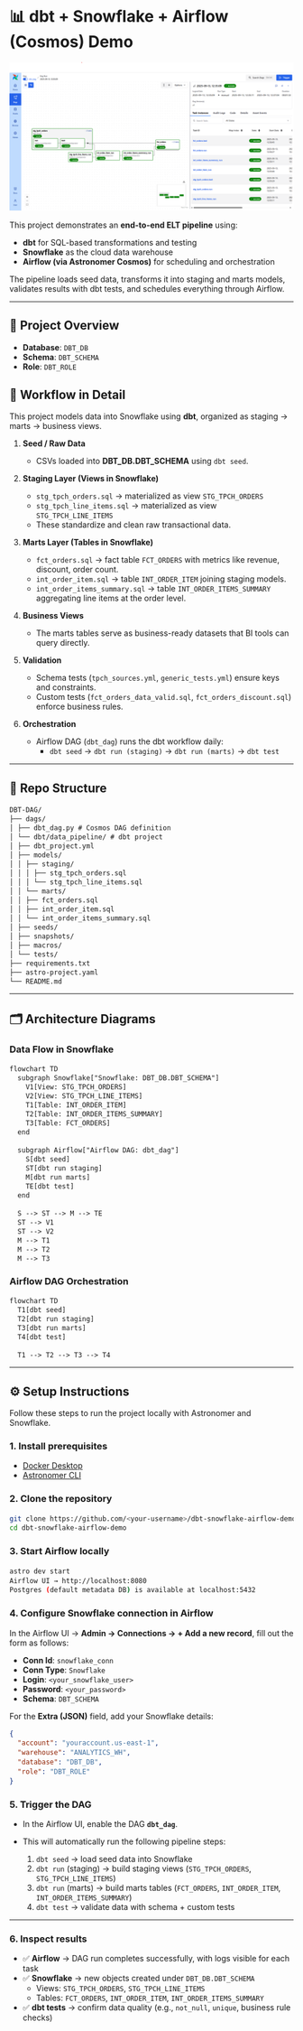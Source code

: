 # 📊 dbt + Snowflake + Airflow (Cosmos) Demo

![Airflow DAG Screenshot](airflow_dag.png)

This project demonstrates an **end-to-end ELT pipeline** using:
- **dbt** for SQL-based transformations and testing
- **Snowflake** as the cloud data warehouse
- **Airflow (via Astronomer Cosmos)** for scheduling and orchestration

The pipeline loads seed data, transforms it into staging and marts models, validates results with dbt tests, and schedules everything through Airflow.

---

## 🚀 Project Overview

- **Database**: `DBT_DB`  
- **Schema**: `DBT_SCHEMA`  
- **Role**: `DBT_ROLE`  

## 🔄 Workflow in Detail

This project models data into Snowflake using **dbt**, organized as staging → marts → business views.

1. **Seed / Raw Data**
   - CSVs loaded into **DBT_DB.DBT_SCHEMA** using `dbt seed`.

2. **Staging Layer (Views in Snowflake)**
   - `stg_tpch_orders.sql` → materialized as view `STG_TPCH_ORDERS`
   - `stg_tpch_line_items.sql` → materialized as view `STG_TPCH_LINE_ITEMS`
   - These standardize and clean raw transactional data.

3. **Marts Layer (Tables in Snowflake)**
   - `fct_orders.sql` → fact table `FCT_ORDERS` with metrics like revenue, discount, order count.
   - `int_order_item.sql` → table `INT_ORDER_ITEM` joining staging models.
   - `int_order_items_summary.sql` → table `INT_ORDER_ITEMS_SUMMARY` aggregating line items at the order level.

4. **Business Views**
   - The marts tables serve as business-ready datasets that BI tools can query directly.

5. **Validation**
   - Schema tests (`tpch_sources.yml`, `generic_tests.yml`) ensure keys and constraints.
   - Custom tests (`fct_orders_data_valid.sql`, `fct_orders_discount.sql`) enforce business rules.

6. **Orchestration**
   - Airflow DAG (`dbt_dag`) runs the dbt workflow daily:
     - `dbt seed` → `dbt run (staging)` → `dbt run (marts)` → `dbt test`

---

## 📂 Repo Structure
```
DBT-DAG/
├── dags/
│ ├── dbt_dag.py # Cosmos DAG definition
│ └── dbt/data_pipeline/ # dbt project
│ ├── dbt_project.yml
│ ├── models/
│ │ ├── staging/
│ │ │ ├── stg_tpch_orders.sql
│ │ │ └── stg_tpch_line_items.sql
│ │ └── marts/
│ │ ├── fct_orders.sql
│ │ ├── int_order_item.sql
│ │ └── int_order_items_summary.sql
│ ├── seeds/
│ ├── snapshots/
│ ├── macros/
│ └── tests/
├── requirements.txt
├── astro-project.yaml
└── README.md
```
---

## 🗂️ Architecture Diagrams


### Data Flow in Snowflake

```mermaid
flowchart TD
  subgraph Snowflake["Snowflake: DBT_DB.DBT_SCHEMA"]
    V1[View: STG_TPCH_ORDERS]
    V2[View: STG_TPCH_LINE_ITEMS]
    T1[Table: INT_ORDER_ITEM]
    T2[Table: INT_ORDER_ITEMS_SUMMARY]
    T3[Table: FCT_ORDERS]
  end

  subgraph Airflow["Airflow DAG: dbt_dag"]
    S[dbt seed]
    ST[dbt run staging]
    M[dbt run marts]
    TE[dbt test]
  end

  S --> ST --> M --> TE
  ST --> V1
  ST --> V2
  M --> T1
  M --> T2
  M --> T3
```

### Airflow DAG Orchestration

```mermaid
flowchart TD
  T1[dbt seed]
  T2[dbt run staging]
  T3[dbt run marts]
  T4[dbt test]

  T1 --> T2 --> T3 --> T4

```

---

## ⚙️ Setup Instructions

Follow these steps to run the project locally with Astronomer and Snowflake.

### 1. Install prerequisites
- [Docker Desktop](https://www.docker.com/products/docker-desktop)  
- [Astronomer CLI](https://www.astronomer.io/docs/astro/cli/install-cli)  

### 2. Clone the repository
```bash
git clone https://github.com/<your-username>/dbt-snowflake-airflow-demo.git
cd dbt-snowflake-airflow-demo
```

### 3. Start Airflow locally
```bash
astro dev start
Airflow UI → http://localhost:8080
Postgres (default metadata DB) is available at localhost:5432
```

### 4. Configure Snowflake connection in Airflow

In the Airflow UI → **Admin → Connections → + Add a new record**, fill out the form as follows:

- **Conn Id**: `snowflake_conn`  
- **Conn Type**: `Snowflake`  
- **Login**: `<your_snowflake_user>`  
- **Password**: `<your_password>`  
- **Schema**: `DBT_SCHEMA`  

For the **Extra (JSON)** field, add your Snowflake details:

```json
{
  "account": "youraccount.us-east-1",
  "warehouse": "ANALYTICS_WH",
  "database": "DBT_DB",
  "role": "DBT_ROLE"
}
```

### 5. Trigger the DAG

- In the Airflow UI, enable the DAG **`dbt_dag`**.  
- This will automatically run the following pipeline steps:

  1. `dbt seed` → load seed data into Snowflake  
  2. `dbt run` (staging) → build staging views (`STG_TPCH_ORDERS`, `STG_TPCH_LINE_ITEMS`)  
  3. `dbt run` (marts) → build marts tables (`FCT_ORDERS`, `INT_ORDER_ITEM`, `INT_ORDER_ITEMS_SUMMARY`)  
  4. `dbt test` → validate data with schema + custom tests  

---

### 6. Inspect results

- ✅ **Airflow** → DAG run completes successfully, with logs visible for each task  
- ✅ **Snowflake** → new objects created under `DBT_DB.DBT_SCHEMA`  
  - Views: `STG_TPCH_ORDERS`, `STG_TPCH_LINE_ITEMS`  
  - Tables: `FCT_ORDERS`, `INT_ORDER_ITEM`, `INT_ORDER_ITEMS_SUMMARY`  
- ✅ **dbt tests** → confirm data quality (e.g., `not_null`, `unique`, business rule checks)  
